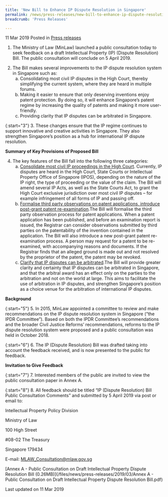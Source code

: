 ```yaml
---
title: 'New Bill to Enhance IP Dispute Resolution in Singapore'
permalink: /news/press-releases/new-bill-to-enhance-ip-dispute-resolution-in-singapore/
breadcrumb: 'Press Releases'

---
```




11 Mar 2019 Posted in [Press releases](/news/press-releases)

1. The Ministry of Law (MinLaw) launched a public consultation today to seek feedback on a draft Intellectual Property (IP) (Dispute Resolution) Bill. The public consultation will conclude on 5 April 2019.


<ol start="2">
<li>The Bill makes several improvements to the IP dispute resolution system in Singapore such as:
<ol style="list-style-type: lower-alpha;">
<li>Consolidating most civil IP disputes in the High Court, thereby simplifying the current system, where they are heard in multiple forums.</li>
<li> Making it easier to ensure that only deserving inventions enjoy patent protection. By doing so, it will enhance Singapore’s patent regime by increasing the quality of patents and making it more user-friendly.  </li>
<li>Providing clarity that IP disputes can be arbitrated in Singapore.</li>
</ol>
</li>
</ol>

{:start="3"}
3. These changes ensure that the IP regime continues to support innovative and creative activities in Singapore. They also strengthen Singapore’s position as a hub for international IP dispute resolution.

**Summary of Key Provisions of Proposed Bill**

<ol start="4">
<li>The key features of the Bill fall into the following three categories:

<ol style="list-style-type: lower-alpha;">
<li><u>Consolidate most civil IP proceedings in the High Court</u>. Currently, IP disputes are heard in the High Court, State Courts or Intellectual Property Office of Singapore (IPOS), depending on the nature of the IP right, the type of proceeding or the value of the claim. The Bill will amend several IP Acts, as well as the State Courts Act, to grant the High Court exclusive jurisdiction over most civil IP disputes – for example infringement of all forms of IP and passing off.</li>

<li><u>Formalise third party observations on patent applications, introduce post-grant patent re-examination</u>.The Bill will formalise the third party observation process for patent applications. When a patent application has been published, and before an examination report is issued, the Registrar can consider observations submitted by third parties on the patentability of the invention contained in the application. The Bill will also introduce a new post-grant patent re-examination process. A person may request for a patent to be re-examined, with accompanying reasons and documents. If the Registrar finds that an alleged ground is made out and not resolved by the proprietor of the patent, the patent may be revoked. </li>
<li><u>Clarify that IP disputes can be arbitrated</u>.The Bill will provide greater clarity and certainty that IP disputes can be arbitrated in Singapore, and that the arbitral award has an effect only on the parties to the arbitration and not on the world at large. This aims to facilitate the use of arbitration in IP disputes, and strengthen Singapore’s position as a choice venue for the arbitration of international IP disputes.</li>
</ol>

</li>
</ol>

**Background**

{:start="5"}
5. In 2015, MinLaw appointed a committee to review and make recommendations on the IP dispute resolution system in Singapore (“the IPDR Committee”). Based on both the IPDR Committee’s recommendations and the broader Civil Justice Reforms’ recommendations, reforms to the IP dispute resolution system were proposed and a public consultation was held in October 2018.

{:start="6"}
6. The IP (Dispute Resolution) Bill was drafted taking into account the feedback received, and is now presented to the public for feedback.

**Invitation to Give Feedback**

{:start="7"}
7. Interested members of the public are invited to view the public consultation paper in Annex A.

{:start="8"}
8. All feedback should be titled “IP (Dispute Resolution) Bill Public Consultation Comments” and submitted by 5 April 2019 via post or email to:


<p class="address-centered">Intellectual Property Policy Division </p>  
<p class="address-centered">Ministry of Law </p>  
<p class="address-centered">100 High Street  </p> 
<p class="address-centered">#08-02 The Treasury </p> 
<p class="address-centered">Singapore 179434 </p>  
<p class="address-centered">E-mail: <a href="mailto:MLAW_Consultation@mlaw.gov.sg">MLAW_Consultation@mlaw.gov.sg</a></p>


[Annex A - Public Consultation on Draft Intellectual Property Dispute Resolution Bill (0.26MB)](/files/news/press-releases/2019/03/Annex A - Public Consultation on Draft Intellectual Property Dispute Resolution Bill.pdf)

<p class="right-side-updated">Last updated on 11 Mar 2019</p>
